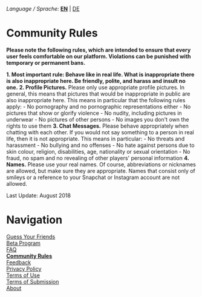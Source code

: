 _Language / Sprache:_ [__EN__](/community-rules-en) | [DE](/community-rules)

# Community Rules

__Please note the following rules, which are intended to ensure that every user feels comfortable on our platform. Violations can be punished with temporary or permanent bans.__

__1. Most important rule: Behave like in real life. What is inappropriate there is also inappropriate here. Be friendly, polite, and harass and insult no one.__
__2. Profile Pictures.__ Please only use appropriate profile pictures. In general, this means that pictures that would be inappropriate in public are also inappropriate here. This means in particular that the following rules apply:
    - No pornography and no pornographic representations either
    - No pictures that show or glorify violence
    - No nudity, including pictures in underwear
    - No pictures of other persons
    - No images you don't own the rights to use them
__3. Chat Messages.__ Please behave appropriately when chatting with each other. If you would not say something to a person in real life, then it is not appropriate. This means in particular:
    - No threats and harassment
    - No bullying and no offenses
    - No hate against persons due to skin colour, religion, disabilities, age, nationality or sexual orientation
    - No fraud, no spam and no revealing of other players' personal information
__4. Names.__ Please use your real names. Of course, abbreviations or nicknames are allowed, but make sure they are appropriate. Names that consist only of smileys or a reference to your Snapchat or Instagram account are not allowed.​

Last Update: August 2018

# Navigation

[Guess Your Friends](/index-en)<br />
[Beta Program](/beta-program-en)<br />
[FAQ](/faq-en)<br />
[__Community Rules__](/community-rules-en)<br />
[Feedback](/feedback-en)<br />
[Privacy Policy](/privacy-en)<br />
[Terms of Use](/terms-of-use-en)<br />
[Terms of Submission](/terms-of-submissions-en)<br />
[About](/about-en)